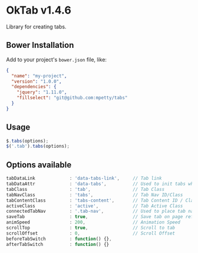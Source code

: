 # OkTab v1.4.6

Library for creating tabs.

## Bower Installation

Add to your project's `bower.json` file, like:

```json
{
  "name": "my-project",
  "version": "1.0.0",
  "dependencies": {
    "jquery": "1.11.0",
    "fillselect": "git@github.com:mpetty/tabs"
  }
}
```

## Usage

```javascript
$.tabs(options);
$('.tab').tabs(options);
```

## Options available

```javascript
tabDataLink             : 'data-tabs-link',     // Tab link
tabDataAttr             : 'data-tabs',          // Used to init tabs when initialized on document
tabClass                : 'tab',                // Tab Class
tabNavClass             : 'tabs',               // Tab Nav ID/Class
tabContentClass         : 'tabs-content',       // Tab Content ID / Class
activeClass             : 'active',             // Tab Active Class
connectedTabNav         : '.tab-nav',           // Used to place tab nav outside of container
saveTab                 : true,                 // Save tab on page refresh by using hashes
animSpeed               : 200,                  // Animation Speed
scrollTop               : true,                 // Scroll to tab
scrollOffset            : 0,                    // Scroll Offset
beforeTabSwitch         : function() {},
afterTabSwitch          : function() {}
```
